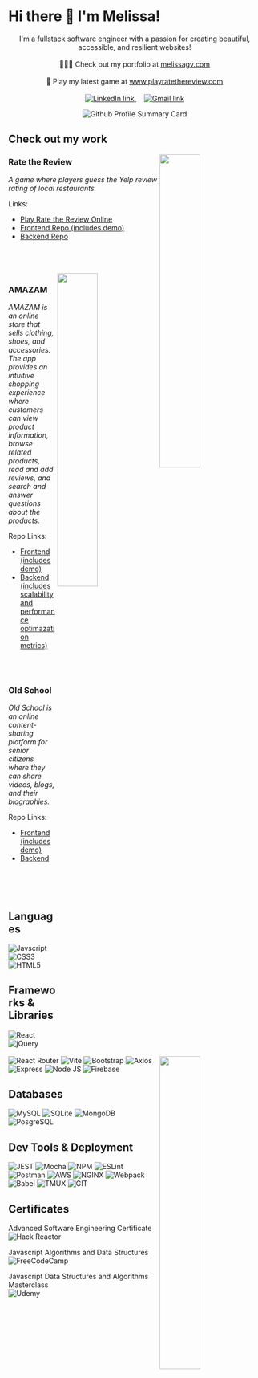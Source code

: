 # Hi there 👋 I'm Melissa!

<p align="center">
  I'm a fullstack software engineer with a passion for creating beautiful, accessible, and resilient websites!
  </br> </br>
  👩🏽‍💻 Check out my portfolio at <a href="https://www.melissagv.com/" target="_blank">melissagv.com</a>
  </br> </br>
  🏓 Play my latest game at <a href="http://playratethereview.com" target="_blank" rel="noopener noreferrer">www.playratethereview.com</a>
  </br> </br>
  <a href="https://www.linkedin.com/in/melissa-gv/" target="_blank">
    <img alt="LinkedIn link" src="https://img.shields.io/badge/linkedin-%230077B5.svg?&amp;style=for-the-badge&amp;logo=linkedin&amp;logoColor=white">
  </a>
  &nbsp; &nbsp;
  <a href="mailto:melissagilv@gmail.com">
    <img alt="Gmail link" src="https://img.shields.io/badge/Gmail-D14836?style=for-the-badge&logo=gmail&logoColor=white">
  </a>
</p>

<p align="center">
  <img alt="Github Profile Summary Card" src="https://github-profile-summary-cards.vercel.app/api/cards/profile-details?username=melissa-gv&theme=github_dark">
</p>


## Check out my work

<img src="https://user-images.githubusercontent.com/104800030/221719374-e5b948af-73f4-4bf4-b6b2-9e02f3dbb394.png" align="right" width="40%"/>

### Rate the Review

*A game where players guess the Yelp review rating of local restaurants.*

Links:
 - [Play Rate the Review Online](http://playratethereview.com)
 - [Frontend Repo (includes demo)](https://github.com/melissa-gv/Rate-The-Review-Frontend)
 - [Backend Repo](https://github.com/melissa-gv/Rate-The-Review-Backend)
</br>
</br>
</br>

<img src="https://user-images.githubusercontent.com/104800030/221713152-6b8e518f-50ca-479a-9a13-aae578785b1c.png" align="right" width="40%"/>

### AMAZAM

*AMAZAM is an online store that sells clothing, shoes, and accessories. The app provides an intuitive shopping experience where customers can view product information, browse related products, read and add reviews, and search and answer questions about the products.*

Repo Links:
 - [Frontend (includes demo)](https://github.com/RFC2207-SEGA/AMAZAM)
 - [Backend (includes scalability and performance optimazation metrics)](https://github.com/SDC-Yoda/SDC-API-Reviews)
</br>
</br>

<img src="https://user-images.githubusercontent.com/104800030/221719791-bd6eacf1-aba2-4573-b53f-e6aa3fe47a32.png" align="right" width="40%"/>

### Old School
*Old School is an online content-sharing platform for senior citizens where they can share videos, blogs, and their biographies.*

Repo Links:
 - [Frontend (includes demo)](https://github.com/RFC-Blue-Ocean-Minas-Tirith/Old-School-Front-End)
 - [Backend](https://github.com/RFC-Blue-Ocean-Minas-Tirith/Old-School-Back-End)
</br>
</br>
</br>

## Languages
![Javscript](https://img.shields.io/badge/JavaScript-323330?style=for-the-badge&logo=javascript&logoColor=F7DF1E)
![CSS3](https://img.shields.io/badge/CSS3-1572B6?style=for-the-badge&logo=css3&logoColor=white)
![HTML5](https://img.shields.io/badge/HTML5-E34F26?style=for-the-badge&logo=html5&logoColor=white)

## Frameworks & Libraries
![React](https://img.shields.io/badge/React-20232A?style=for-the-badge&logo=react&logoColor=61DAFB)
![jQuery](https://img.shields.io/badge/jQuery-0769AD?style=for-the-badge&logo=jquery&logoColor=white)
![React Router](https://img.shields.io/badge/React_Router-CA4245?style=for-the-badge&logo=react-router&logoColor=white)
![Vite](https://img.shields.io/badge/Vite-B73BFE?style=for-the-badge&logo=vite&logoColor=FFD62E)
![Bootstrap](https://img.shields.io/badge/Bootstrap-563D7C?style=for-the-badge&logo=bootstrap&logoColor=white)
![Axios](https://img.shields.io/badge/Axios-671DDF?style=for-the-badge&logo=AXIOS&logoColor=white)
![Express](https://img.shields.io/badge/Express.js-000000?style=for-the-badge&logo=express&logoColor=white)
![Node JS](https://img.shields.io/badge/Node.js-339933?style=for-the-badge&logo=nodedotjs&logoColor=white)
![Firebase](https://img.shields.io/badge/firebase-ffca28?style=for-the-badge&logo=firebase&logoColor=black)

## Databases
![MySQL](https://img.shields.io/badge/MySQL-005C84?style=for-the-badge&logo=mysql&logoColor=white)
![SQLite](https://img.shields.io/badge/SQLite-07405E?style=for-the-badge&logo=sqlite&logoColor=white)
![MongoDB](https://img.shields.io/badge/MongoDB-4EA94B?style=for-the-badge&logo=mongodb&logoColor=white)
![PosgreSQL](https://img.shields.io/badge/PostgreSQL-316192?style=for-the-badge&logo=postgresql&logoColor=white)

## Dev Tools & Deployment
![JEST](https://img.shields.io/badge/chai-A30701?style=for-the-badge&logo=chai&logoColor=white)
![Mocha](https://img.shields.io/badge/Mocha-8D6748?style=for-the-badge&logo=Mocha&logoColor=white)
![NPM](https://img.shields.io/badge/npm-CB3837?style=for-the-badge&logo=npm&logoColor=white)
![ESLint](https://img.shields.io/badge/eslint-3A33D1?style=for-the-badge&logo=eslint&logoColor=white)
![Postman](https://img.shields.io/badge/Postman-FF6C37?style=for-the-badge&logo=Postman&logoColor=white)
![AWS](https://img.shields.io/badge/Amazon_AWS-FF9900?style=for-the-badge&logo=amazonaws&logoColor=white)
![NGINX](https://img.shields.io/badge/Nginx-009639?style=for-the-badge&logo=nginx&logoColor=white)
![Webpack](https://img.shields.io/badge/Webpack-8DD6F9?style=for-the-badge&logo=Webpack&logoColor=white)
![Babel](https://img.shields.io/badge/Babel-F9DC3E?style=for-the-badge&logo=babel&logoColor=white)
![TMUX](https://img.shields.io/badge/tmux-1BB91F?style=for-the-badge&logo=tmux&logoColor=white)
![GIT](https://img.shields.io/badge/GIT-E44C30?style=for-the-badge&logo=git&logoColor=white)

## Certificates
Advanced Software Engineering Certificate </br>
![Hack Reactor](https://img.shields.io/badge/Hack%20Reactor-3A50A0?style=for-the-badge&logo=Circle&logoColor=white)

Javascript Algorithms and  Data Structures </br>
![FreeCodeCamp](https://img.shields.io/badge/freecodecamp-27273D?style=for-the-badge&logo=freecodecamp&logoColor=white)

Javascript Data Structures and Algorithms Masterclass </br>
![Udemy](https://img.shields.io/badge/Udemy-EC5252?style=for-the-badge&logo=Udemy&logoColor=white)
